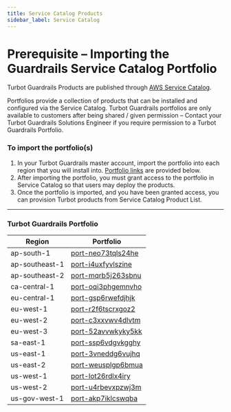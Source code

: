 ```yaml
---
title: Service Catalog Products
sidebar_label: Service Catalog
---
```


# Prerequisite – Importing the Guardrails Service Catalog Portfolio

Turbot Guardrails Products are published through
[AWS Service Catalog](https://docs.aws.amazon.com/servicecatalog/latest/adminguide/introduction.html).

Portfolios provide a collection of products that can be installed and configured
via the Service Catalog. Turbot Guardrails portfolios are only available to customers after
being shared / given permission – Contact your Turbot Guardrails Solutions Engineer if you
require permission to a Turbot Guardrails Portfolio.

### To import the portfolio(s)

1. In your Turbot Guardrails master account, import the portfolio into each region that you
   will install into. [Portfolio links](#portfolios) are provided below.
2. After importing the portfolio, you must grant access to the portfolio in
   Service Catalog so that users may deploy the products.
3. Once the portfolio is imported, and you have been granted access, you can
   provision Turbot products from Service Catalog Product List.

---

### Turbot Guardrails Portfolio

| Region         | Portfolio                                                                                                                                            |
| -------------- | ---------------------------------------------------------------------------------------------------------------------------------------------------- |
| ap-south-1     | [port-neo73tqls24he](https://console.aws.amazon.com/servicecatalog/home?isSceuc=false&region=ap-south-1#portfolios/import?id=port-neo73tqls24he)     |
| ap-southeast-1 | [port-i4uxfyvlszine](https://console.aws.amazon.com/servicecatalog/home?isSceuc=false&region=ap-southeast-1#portfolios/import?id=port-i4uxfyvlszine) |
| ap-southeast-2 | [port-mqrb5j263sbnu](https://console.aws.amazon.com/servicecatalog/home?isSceuc=false&region=ap-southeast-2#portfolios/import?id=port-mqrb5j263sbnu) |
| ca-central-1   | [port-oqi3phgemnvho](https://console.aws.amazon.com/servicecatalog/home?isSceuc=false&region=ca-central-1#portfolios/import?id=port-oqi3phgemnvho)   |
| eu-central-1   | [port-gsp6rwefdjhjk](https://console.aws.amazon.com/servicecatalog/home?isSceuc=false&region=ca-central-2#portfolios/import?id=port-gsp6rwefdjhjk)   |
| eu-west-1      | [port-r2f6tscrxgoz2](https://console.aws.amazon.com/servicecatalog/home?isSceuc=false&region=eu-west-1#portfolios/import?id=port-r2f6tscrxgoz2)      |
| eu-west-2      | [port-c3xxvwv4dlvtm](https://console.aws.amazon.com/servicecatalog/home?isSceuc=false&region=eu-west-2#portfolios/import?id=port-c3xxvwv4dlvtm)      |
| eu-west-3      | [port-52avvwkyky5kk](https://console.aws.amazon.com/servicecatalog/home?isSceuc=false&region=eu-west-3#portfolios/import?id=port-52avvwkyky5kk)      |
| sa-east-1      | [port-ssp6vdgvkgghy](https://sa-east-1.console.aws.amazon.com/servicecatalog/home?region=sa-east-1#/portfolios/import?id=port-ssp6vdgvkgghy)         |
| us-east-1      | [port-3vneddg6vujhq](https://console.aws.amazon.com/servicecatalog/home?isSceuc=false&region=us-east-1#portfolios/import?id=port-3vneddg6vujhq)      |
| us-east-2      | [port-weusplgp6bmua](https://console.aws.amazon.com/servicecatalog/home?isSceuc=false&region=us-east-2#portfolios/import?id=port-weusplgp6bmua)      |
| us-west-1      | [port-lot26rdlx4iry](https://console.aws.amazon.com/servicecatalog/home?isSceuc=false&region=us-west-1#portfolios/import?id=port-lot26rdlx4iry)      |
| us-west-2      | [port-u4rbevxpzwj3m](https://console.aws.amazon.com/servicecatalog/home?isSceuc=false&region=us-west-2#portfolios/import?id=port-u4rbevxpzwj3m)      |
| us-gov-west-1  | [port-akp7iklcswqba](https://console.amazonaws-us-gov.com/servicecatalog/home?region=us-gov-west-1/portfolios/import?id=port-akp7iklcswqba)          |
